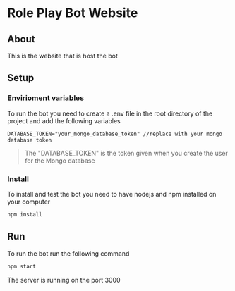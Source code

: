 # Role Play Bot Website

## About

This is the website that is host the bot

## Setup

### Envirioment variables
To run the bot you need to create a .env file in the root directory of the project and add the following variables

```env
DATABASE_TOKEN="your_mongo_database_token" //replace with your mongo database token
```

>The "DATABASE_TOKEN" is the token given when you create the user for the Mongo database

### Install

To install and test the bot you need to have nodejs and npm installed on your computer

```bash
npm install
```

## Run

To run the bot run the following command

```bash
npm start
```

The server is running on the port 3000
